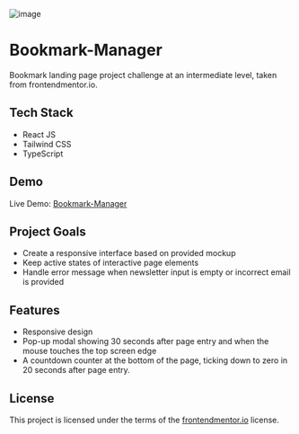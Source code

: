 ![image](https://github.com/KarolKotomski/Bookmark-Manager/assets/137051383/0b6768e6-f8b0-4548-9183-8b93b6ad0768)


# Bookmark-Manager

Bookmark landing page project challenge at an intermediate level, taken from frontendmentor.io.

## Tech Stack

- React JS
- Tailwind CSS
- TypeScript

## Demo

Live Demo: [Bookmark-Manager](https://bookmark-manager-kk.vercel.app/)

## Project Goals

- Create a responsive interface based on provided mockup
- Keep active states of interactive page elements
- Handle error message when newsletter input is empty or incorrect email is provided

## Features

- Responsive design
- Pop-up modal showing 30 seconds after page entry and when the mouse touches the top screen edge
- A countdown counter at the bottom of the page, ticking down to zero in 20 seconds after page entry.

## License

This project is licensed under the terms of the [frontendmentor.io](https://www.frontendmentor.io/license) license.

